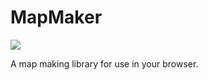 # MapMaker

<image src="https://ci.appveyor.com/api/projects/status/github/Phantomical/MapMaker?svg=true">

A map making library for use in your browser.
